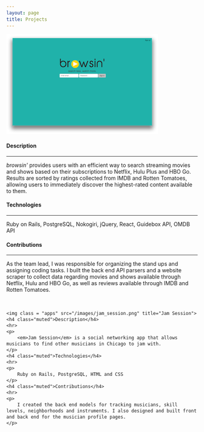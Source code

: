 ```yaml
---
layout: page
title: Projects
---
```


<div class="projects">
	<img class = "apps" src="/images/browsin.png" title="browsin">
	<h4 class="muted">Description</h4>
	<hr>
	<p>
		<em>browsin'</em> provides users with an efficient way to search streaming movies and shows based on their subscriptions to Netflix, Hulu Plus and HBO Go. Results are sorted by ratings collected from IMDB and Rotten Tomatoes, allowing users to immediately discover the highest-rated content available to them.
	</p>
	<h4 class="muted">Technologies</h4>
	<hr>
	<p>
		Ruby on Rails, PostgreSQL, Nokogiri, jQuery, React, Guidebox API, OMDB API
	</p>
	<h4 class="muted">Contributions</h4>
	<hr>
	<p>
		As the team lead, I was responsible for organizing the stand ups and assigning coding tasks. I built the back end API parsers and a website scraper to collect data regarding movies and shows available through Netflix, Hulu and HBO Go, as well as reviews available through IMDB and Rotten Tomatoes.
	</p><br>

	<img class = "apps" src="/images/jam_session.png" title="Jam Session">
	<h4 class="muted">Description</h4>
	<hr>
	<p>
		<em>Jam Session</em> is a social networking app that allows musicians to find other musicians in Chicago to jam with.
	</p>
	<h4 class="muted">Technologies</h4>
	<hr>
	<p>
		Ruby on Rails, PostgreSQL, HTML and CSS
	</p>
	<h4 class="muted">Contributions</h4>
	<hr>
	<p>
		I created the back end models for tracking musicians, skill levels, neighborhoods and instruments. I also designed and built front and back end for the musician profile pages. 
	</p>
</div>